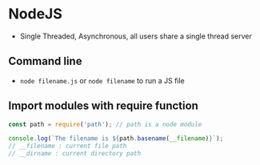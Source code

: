 # NodeJS
- Single Threaded, Asynchronous, all users share a single thread server

## Command line
- `node filename.js` or `node filename` to run a JS file

## Import modules with require function
```Javascript
const path = require('path'); // path is a node module

console.log(`The filename is ${path.basename(__filename)}`); 
// __filename : current file path
// __dirname : current directory path

